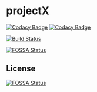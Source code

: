 # projectX

[![Codacy Badge](https://api.codacy.com/project/badge/Grade/9a6ad026f80f4b8e8047fb617ec63e2a)](https://app.codacy.com/gh/fgsoftware1/projectX?utm_source=github.com&utm_medium=referral&utm_content=fgsoftware1/projectX&utm_campaign=Badge_Grade_Settings)
[![Codacy Badge](https://app.codacy.com/project/badge/Coverage/41dae3d72479499db46eeac64c1f01fd)](https://www.codacy.com/gh/fgsoftware1/projectX/dashboard?utm_source=github.com&amp;utm_medium=referral&amp;utm_content=fgsoftware1/projectX&amp;utm_campaign=Badge_Coverage)

[![Build Status](https://travis-ci.com/fgsoftware1/projectX.svg?branch=master)](https://travis-ci.com/fgsoftware1/projectX)

[![FOSSA Status](https://app.fossa.com/api/projects/git%2Bgithub.com%2Ffgsoftware1%2FprojectX.svg?type=shield)](https://app.fossa.com/projects/git%2Bgithub.com%2Ffgsoftware1%2FprojectX?ref=badge_shield)

## License
[![FOSSA Status](https://app.fossa.com/api/projects/git%2Bgithub.com%2Ffgsoftware1%2FprojectX.svg?type=large)](https://app.fossa.com/projects/git%2Bgithub.com%2Ffgsoftware1%2FprojectX?ref=badge_large)
